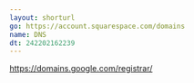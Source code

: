 ```yaml
---
layout: shorturl
go: https://account.squarespace.com/domains
name: DNS
dt: 242202162239
---
```

https://domains.google.com/registrar/
